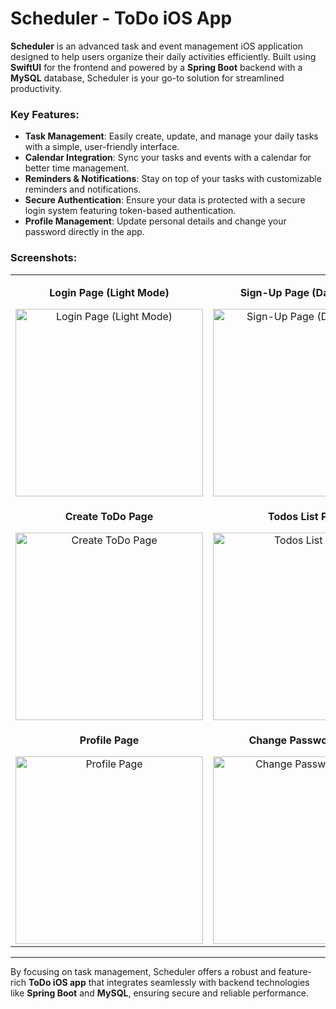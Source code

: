 # Scheduler - ToDo iOS App

**Scheduler** is an advanced task and event management iOS application designed to help users organize their daily activities efficiently. Built using **SwiftUI** for the frontend and powered by a **Spring Boot** backend with a **MySQL** database, Scheduler is your go-to solution for streamlined productivity.

### Key Features:

- **Task Management**: Easily create, update, and manage your daily tasks with a simple, user-friendly interface.
- **Calendar Integration**: Sync your tasks and events with a calendar for better time management.
- **Reminders & Notifications**: Stay on top of your tasks with customizable reminders and notifications.
- **Secure Authentication**: Ensure your data is protected with a secure login system featuring token-based authentication.
- **Profile Management**: Update personal details and change your password directly in the app.

### Screenshots:

<table>
  <tr>
    <td style="text-align: center;">
      <p><strong>Login Page (Light Mode)</strong></p>
      <img src="https://github.com/user-attachments/assets/03c53145-24be-4efb-a387-218c9070ffce" alt="Login Page (Light Mode)" width="300"/>
    </td>
    <td style="text-align: center;">
      <p><strong>Sign-Up Page (Dark Mode)</strong></p>
      <img src="https://github.com/user-attachments/assets/6c78bf3b-dfb5-482d-9b66-2a41b1f9514b" alt="Sign-Up Page (Dark Mode)" width="300"/>
    </td>
  </tr>
  <tr>
    <td style="text-align: center;">
      <p><strong>Create ToDo Page</strong></p>
      <img src="https://github.com/user-attachments/assets/a7402863-74f2-43c2-a357-6b1e079c1169" alt="Create ToDo Page" width="300"/>
    </td>
    <td style="text-align: center;">
      <p><strong>Todos List Page</strong></p>
      <img src="https://github.com/user-attachments/assets/7561fe5a-f345-42e0-b8bf-917f171db5d6" alt="Todos List Page" width="300"/>
    </td>
  </tr>
  <tr>
    <td style="text-align: center;">
      <p><strong>Profile Page</strong></p>
      <img src="https://github.com/user-attachments/assets/7170dcca-b21b-4bb2-95e7-256ea63e7d11" alt="Profile Page" width="300"/>
    </td>
    <td style="text-align: center;">
      <p><strong>Change Password Page</strong></p>
      <img src="https://github.com/user-attachments/assets/51d010b4-d6f6-4319-94ab-8861a30605d2" alt="Change Password Page" width="300"/>
    </td>
  </tr>
</table>

---

By focusing on task management, Scheduler offers a robust and feature-rich **ToDo iOS app** that integrates seamlessly with backend technologies like **Spring Boot** and **MySQL**, ensuring secure and reliable performance.

